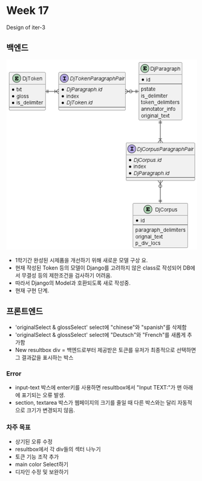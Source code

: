 # Week 17
Design of iter-3

## 백엔드

![../design/images/er_dj_serializables.png](../design/images/er_dj_serializables.png)

- 1학기간 완성된 시제품을 개선하기 위해 새로운 모델 구상 요.
- 현재 작성된 Token 등의 모델이 Django를 고려하지 않은 class로 작성되어 DB에서 무결성 등의 제한조건을 검사하기 어려움.
- 따라서 Django의 Model과 호환되도록 새로 작성중.
- 현재 구현 단계.


## 프론트엔드

- 'originalSelect & glossSelect' select에 "chinese"와 "spanish"를 삭제함
- 'originalSelect & glossSelect' select에 "Deutsch"와 "French"를 새롭게 추가함
- New resultbox div = 백엔드로부터 제공받은 토큰를 유저가 최종적으로 선택하면 그 결과값을 표시하는 박스

### Error
- input-text 박스에 enter키를 사용하면 resultbox에서 "Input TEXT:"가 맨 아래에 표기되는 오류 발생.
- section, textarea 박스가 웹페이지의 크기를 줄일 때 다른 박스와는 달리 자동적으로 크기가 변경되지 않음.

### 차주 목표
- 상기된 오류 수정
- resultbox에서 각 div들의 섹터 나누기
- 토큰 기능 조작 추가
- main color Select하기
- 디자인 수정 및 보완하기